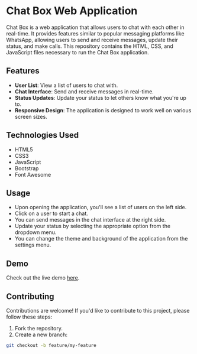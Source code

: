 # Chat Box Web Application

Chat Box is a web application that allows users to chat with each other in real-time. It provides features similar to popular messaging platforms like WhatsApp, allowing users to send and receive messages, update their status, and make calls. This repository contains the HTML, CSS, and JavaScript files necessary to run the Chat Box application.

## Features

- **User List**: View a list of users to chat with.
- **Chat Interface**: Send and receive messages in real-time.
- **Status Updates**: Update your status to let others know what you're up to.
- **Responsive Design**: The application is designed to work well on various screen sizes.

## Technologies Used

- HTML5
- CSS3
- JavaScript
- Bootstrap
- Font Awesome

## Usage

- Upon opening the application, you'll see a list of users on the left side.
- Click on a user to start a chat.
- You can send messages in the chat interface at the right side.
- Update your status by selecting the appropriate option from the dropdown menu.
- You can change the theme and background of the application from the settings menu.

## Demo

Check out the live demo [here](https://jishuchouhan.github.io/Frontend-Assignment/Chat-App/).

## Contributing

Contributions are welcome! If you'd like to contribute to this project, please follow these steps:

1. Fork the repository.
2. Create a new branch:

```bash
git checkout -b feature/my-feature
